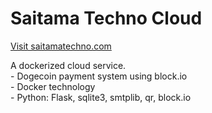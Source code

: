 # Saitama Techno Cloud
<a href="https://saitamatechno.com">Visit saitamatechno.com</a>
<div>A dockerized cloud service.</div>
<div> - Dogecoin payment system using block.io</div>
<div> - Docker technology</div>
<div> - Python: Flask, sqlite3, smtplib, qr, block.io</div>

